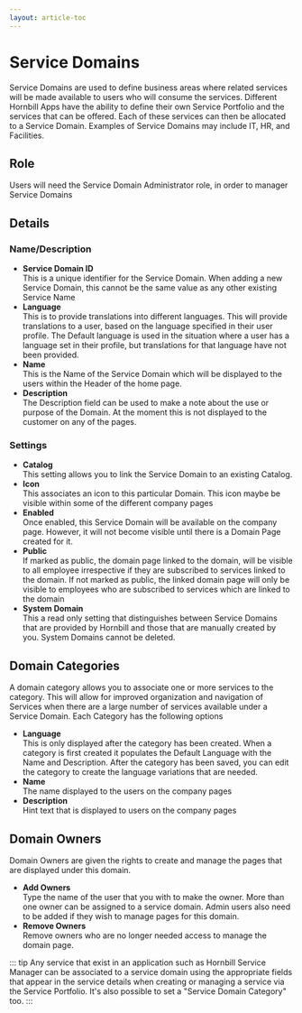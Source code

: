 ```yaml
---
layout: article-toc
---
```

# Service Domains
Service Domains are used to define business areas where related services will be made available to users who will consume the services. Different Hornbill Apps have the ability to define their own Service Portfolio and the services that can be offered. Each of these services can then be allocated to a Service Domain. Examples of Service Domains may include IT, HR, and Facilities.

## Role
Users will need the Service Domain Administrator role, in order to manager Service Domains

## Details

### Name/Description
* **Service Domain ID**<br>This is a unique identifier for the Service Domain. When adding a new Service Domain, this cannot be the same value as any other existing Service Name
* **Language**<br>This is to provide translations into different languages. This will provide translations to a user, based on the language specified in their user profile. The Default language is used in the situation where a user has a language set in their profile, but translations for that language have not been provided.
* **Name**<br>This is the Name of the Service Domain which will be displayed to the users within the Header of the home page.
* **Description**<br>The Description field can be used to make a note about the use or purpose of the Domain. At the moment this is not displayed to the customer on any of the pages.

### Settings
* **Catalog**<br>This setting allows you to link the Service Domain to an existing Catalog.
* **Icon**<br>This associates an icon to this particular Domain. This icon maybe be visible within some of the different company pages
* **Enabled**<br>Once enabled, this Service Domain will be available on the company page. However, it will not become visible until there is a Domain Page created for it.
* **Public**<br>If marked as public, the domain page linked to the domain, will be visible to all employee irrespective if they are subscribed to services linked to the domain.
If not marked as public, the linked domain page will only be visible to employees who are subscribed to services which are linked to the domain
* **System Domain**<br>This a read only setting that distinguishes between Service Domains that are provided by Hornbill and those that are manually created by you. System Domains cannot be deleted.

## Domain Categories
A domain category allows you to associate one or more services to the category. This will allow for improved organization and navigation of Services when there are a large number of services available under a Service Domain. Each Category has the following options

* **Language**<br>This is only displayed after the category has been created. When a category is first created it populates the Default Language with the Name and Description. After the category has been saved, you can edit the category to create the language variations that are needed.
* **Name**<br>The name displayed to the users on the company pages
* **Description**<br>Hint text that is displayed to users on the company pages

## Domain Owners
Domain Owners are given the rights to create and manage the pages that are displayed under this domain.

* **Add Owners**<br>Type the name of the user that you with to make the owner. More than one owner can be assigned to a service domain. Admin users also need to be added if they wish to manage pages for this domain.
* **Remove Owners**<br>Remove owners who are no longer needed access to manage the domain page.

::: tip
Any service that exist in an application such as Hornbill Service Manager can be associated to a service domain using the appropriate fields that appear in the service details when creating or managing a service via the Service Portfolio. It's also possible to set a "Service Domain Category" too.
:::